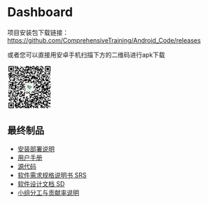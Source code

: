 # Dashboard

项目安装包下载链接：https://github.com/ComprehensiveTraining/Android_Code/releases

或者您可以直接用安卓手机扫描下方的二维码进行apk下载

<img src="https://github.com/ComprehensiveTraining/Dashboard/blob/master/imgs/QRcode.png?raw=true" width="20%" height="20%">

<br />

## 最终制品

- [安装部署说明](https://github.com/ComprehensiveTraining/Dashboard/blob/master/docs/01_%E5%AE%89%E8%A3%85%E9%83%A8%E7%BD%B2%E8%AF%B4%E6%98%8E.md)
- [用户手册](https://github.com/ComprehensiveTraining/Dashboard/blob/master/docs/02_%E7%94%A8%E6%88%B7%E6%89%8B%E5%86%8C.md)
- [源代码](https://github.com/ComprehensiveTraining/Android_Code)
- [软件需求规格说明书 SRS](https://github.com/ComprehensiveTraining/Dashboard/blob/master/docs/03_%E8%BD%AF%E4%BB%B6%E9%9C%80%E6%B1%82%E8%A7%84%E6%A0%BC%E8%AF%B4%E6%98%8E%E4%B9%A6.md)
- [软件设计文档 SD](https://github.com/ComprehensiveTraining/Dashboard/blob/master/docs/04_%E8%BD%AF%E4%BB%B6%E8%AE%BE%E8%AE%A1%E6%96%87%E6%A1%A3.md)
- [小组分工与贡献率说明](https://github.com/ComprehensiveTraining/Dashboard/blob/master/docs/05_%E5%B0%8F%E7%BB%84%E5%88%86%E5%B7%A5%E4%B8%8E%E8%B4%A1%E7%8C%AE%E7%8E%87%E8%AF%B4%E6%98%8E.md)
